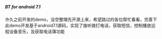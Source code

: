 ##### BT for android 7.1

许久之前开发的demo，没空整理先开源上来，希望路过的各位帮忙看看，完善下
此demo开发基于android7.1源码，实现了接听拨打电话，获取短信，控制播放远程设备音乐，及获取电话簿功能


